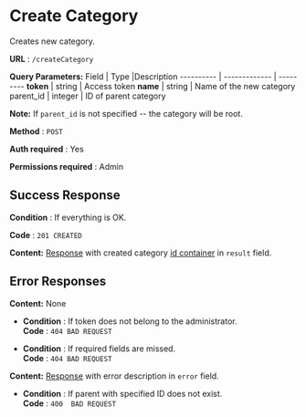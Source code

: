 # Create Category

Creates new category.

**URL** : `/createCategory`

**Query Parameters:** 
Field | Type |Description
---------- | ------------- | ---------
__token__ | string | Access token
__name__ | string | Name of the new category
parent_id | integer | ID of parent category

**Note:**
If `parent_id` is not specified -- the category will be root.

**Method** : `POST`

**Auth required** : Yes

**Permissions required** : Admin

## Success Response

**Condition** : If everything is OK.

**Code** : `201 CREATED`

**Content:** [Response](../types/response.md) with created category [id container](../types/idcont.md) in `result` field.



## Error Responses
**Content:** None
* **Condition** : If token does not belong to the administrator.  
**Code** : `404 BAD REQUEST`

* **Condition** : If required fields are missed.  
**Code** : `404 BAD REQUEST`

**Content:** [Response](../types/response.md) with error description in `error` field.

* **Condition** : If parent with specified ID does not exist.  
**Code** : `400  BAD REQUEST`




